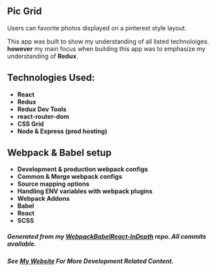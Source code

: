 ## Pic Grid 

Users can favorite photos displayed on a pinterest style layout.

This app was built to show my understanding of all listed technoloiges.
**however** my main focus when building this app was to emphasize my understanding of **Redux**.

## Technologies Used:
- **React**
- **Redux**
- **Redux Dev Tools**
- **react-router-dom**
- **CSS Grid**
- **Node & Express (prod hosting)**

## Webpack & Babel setup
 - **Development & production webpack configs**
 - **Common & Merge webpack configs**
 - **Source mapping options**
 - **Handling ENV variables with webpack plugins**
 - **Webpack Addons**
 - **Babel**
 - **React** 
 - **SCSS**
 
##### Generated from my [WebpackBabelReact-InDepth](https://github.com/Maxnelson997/WebpackBabelReact-InDepth) repo. All commits available.

##### See [My Website](https://www.maxnelson.io) For More Development Related Content.
